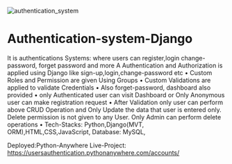 
![authentication_system](https://github.com/krishnapb01/Authentication-System-Django/assets/123397686/76526e05-55d7-4e81-be84-7541926789b3)


# Authentication-system-Django
It is authentications Systems: where users can register,login change-password, forget password and more
A Authentication and Authorization is applied using Django like sign-up,login,change-password etc
• Custom Roles and Permission are given Using Groups
• Custom Validations are applied to validate Credentials
• Also forget-password, dashboard also provided
• only Authenticated user can visit Dashboard or Only Anonymous user can make registration request
• After Validation only user can perform above CRUD Operation and Only Update the data that user is entered
only. Delete permission is not given to any User. Only Admin can perform delete operations
• Tech-Stacks: Python,Django(MVT, ORM),HTML,CSS,JavaScript, Database: MySQL,


Deployed:Python-Anywhere Live-Project: https://usersauthentication.pythonanywhere.com/accounts/
